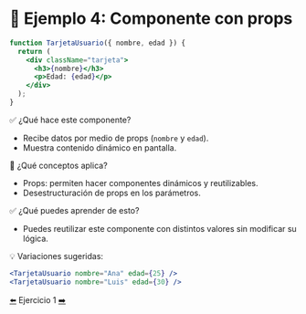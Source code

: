 # 🧪 Ejemplo 4: Componente con props

```jsx
function TarjetaUsuario({ nombre, edad }) {
  return (
    <div className="tarjeta">
      <h3>{nombre}</h3>
      <p>Edad: {edad}</p>
    </div>
  );
}
```

✅ ¿Qué hace este componente?

* Recibe datos por medio de props (`nombre` y `edad`).
* Muestra contenido dinámico en pantalla.

🧠 ¿Qué conceptos aplica?

* Props: permiten hacer componentes dinámicos y reutilizables.
* Desestructuración de props en los parámetros.

✅ ¿Qué puedes aprender de esto?

* Puedes reutilizar este componente con distintos valores sin modificar su lógica.

💡 Variaciones sugeridas:

```jsx
<TarjetaUsuario nombre="Ana" edad={25} />
<TarjetaUsuario nombre="Luis" edad={30} />
```

[⬅️](../Ejemplos/Ejemplo_3.md) Ejercicio 1 [➡️](../Ejercicios/Ejercicio_1.md)
